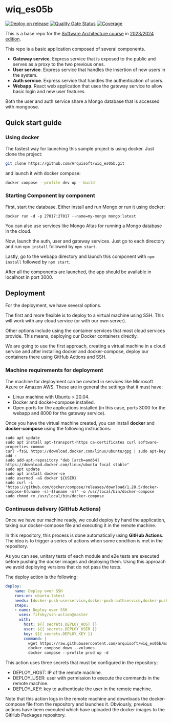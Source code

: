 # wiq_es05b

[![Deploy on release](https://github.com/Arquisoft/wiq_es05b/actions/workflows/release.yml/badge.svg)](https://github.com/Arquisoft/wiq_es05b/actions/workflows/release.yml)
[![Quality Gate Status](https://sonarcloud.io/api/project_badges/measure?project=Arquisoft_wiq_es05b&metric=alert_status)](https://sonarcloud.io/summary/new_code?id=Arquisoft_wiq_es05b)
[![Coverage](https://sonarcloud.io/api/project_badges/measure?project=Arquisoft_wiq_es05b&metric=coverage)](https://sonarcloud.io/summary/new_code?id=Arquisoft_wiq_es05b)

This is a base repo for the [Software Architecture course](http://arquisoft.github.io/) in [2023/2024 edition](https://arquisoft.github.io/course2324.html). 

This repo is a basic application composed of several components.

- **Gateway service**. Express service that is exposed to the public and serves as a proxy to the two previous ones.
- **User service**. Express service that handles the insertion of new users in the system.
- **Auth service**. Express service that handles the authentication of users.
- **Webapp**. React web application that uses the gateway service to allow basic login and new user features.

Both the user and auth service share a Mongo database that is accessed with mongoose.

## Quick start guide

### Using docker

The fastest way for launching this sample project is using docker. Just clone the project:

```sh
git clone https://github.com/Arquisoft/wiq_es05b.git
```

and launch it with docker compose:

```sh
docker compose --profile dev up --build
```

### Starting Component by component

First, start the database. Either install and run Mongo or run it using docker:

```docker run -d -p 27017:27017 --name=my-mongo mongo:latest```

You can also use services like Mongo Altas for running a Mongo database in the cloud.

Now, launch the auth, user and gateway services. Just go to each directory and run `npm install` followed by `npm start`.

Lastly, go to the webapp directory and launch this component with `npm install` followed by `npm start`.

After all the components are launched, the app should be available in localhost in port 3000.

## Deployment

For the deployment, we have several options. 

The first and more flexible is to deploy to a virtual machine using SSH. This will work with any cloud service (or with our own server). 

Other options include using the container services that most cloud services provide. This means, deploying our Docker containers directly. 

We are going to use the first approach, creating a virtual machine in a cloud service and after installing docker and docker-compose, deploy our containers there using GitHub Actions and SSH.

### Machine requirements for deployment

The machine for deployment can be created in services like Microsoft Azure or Amazon AWS. These are in general the settings that it must have:

- Linux machine with Ubuntu > 20.04.
- Docker and docker-compose installed.
- Open ports for the applications installed (in this case, ports 3000 for the webapp and 8000 for the gateway service).

Once you have the virtual machine created, you can install **docker** and **docker-compose** using the following instructions:

```ssh
sudo apt update
sudo apt install apt-transport-https ca-certificates curl software-properties-common
curl -fsSL https://download.docker.com/linux/ubuntu/gpg | sudo apt-key add -
sudo add-apt-repository "deb [arch=amd64] https://download.docker.com/linux/ubuntu focal stable"
sudo apt update
sudo apt install docker-ce
sudo usermod -aG docker ${USER}
sudo curl -L "https://github.com/docker/compose/releases/download/1.28.5/docker-compose-$(uname -s)-$(uname -m)" -o /usr/local/bin/docker-compose
sudo chmod +x /usr/local/bin/docker-compose
```

### Continuous delivery (GitHub Actions)

Once we have our machine ready, we could deploy by hand the application, taking our docker-compose file and executing it in the remote machine. 

In this repository, this process is done automatically using **GitHub Actions**. The idea is to trigger a series of actions when some condition is met in the repository. 

As you can see, unitary tests of each module and e2e tests are executed before pushing the docker images and deploying them. Using this approach we avoid deploying versions that do not pass the tests.

The deploy action is the following:

```yml
deploy:
    name: Deploy over SSH
    runs-on: ubuntu-latest
    needs: [docker-push-userservice,docker-push-authservice,docker-push-gatewayservice,docker-push-webapp]
    steps:
    - name: Deploy over SSH
      uses: fifsky/ssh-action@master
      with:
        host: ${{ secrets.DEPLOY_HOST }}
        user: ${{ secrets.DEPLOY_USER }}
        key: ${{ secrets.DEPLOY_KEY }}
        command: |
          wget https://raw.githubusercontent.com/arquisoft/wiq_es05b/master/docker-compose-deploy.yml -O docker-compose.yml
          docker compose down --volumes
          docker compose --profile prod up -d
```

This action uses three secrets that must be configured in the repository:
- DEPLOY_HOST: IP of the remote machine.
- DEPLOY_USER: user with permission to execute the commands in the remote machine.
- DEPLOY_KEY: key to authenticate the user in the remote machine.

Note that this action logs in the remote machine and downloads the docker-compose file from the repository and launches it. Obviously, previous actions have been executed which have uploaded the docker images to the GitHub Packages repository.
